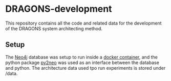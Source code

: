 
# DRAGONS-development
This repository contains all the code and related data for the development of the DRAGONS system architecting method.

## Setup
The [Neo4j](https://neo4j.com/) database was setup to run inside a [docker container](https://neo4j.com/docs/operations-manual/current/docker/), and the python package [py2neo](https://py2neo.org/2021.1/) was used as an interface between the database and python. The architecture data used tpo run experiments is stored under /data.

